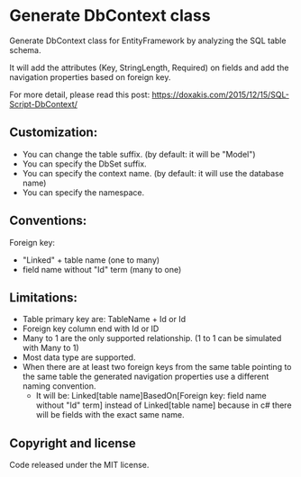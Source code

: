 # Generate DbContext class
Generate DbContext class for EntityFramework by analyzing the SQL table schema.

It will add the attributes (Key, StringLength, Required) on fields and add the navigation properties based on foreign key.

For more detail, please read this post: https://doxakis.com/2015/12/15/SQL-Script-DbContext/

## Customization:
- You can change the table suffix. (by default: it will be "Model")
- You can specify the DbSet suffix.
- You can specify the context name. (by default: it will use the database name)
- You can specify the namespace.

## Conventions:
Foreign key:
- "Linked" + table name (one to many)
- field name without "Id" term (many to one)

## Limitations:
- Table primary key are: TableName + Id or Id
- Foreign key column end with Id or ID
- Many to 1 are the only supported relationship. (1 to 1 can be simulated with Many to 1)
- Most data type are supported.
- When there are at least two foreign keys from the same table pointing to the same table the generated navigation properties use a different naming convention.
	- It will be: Linked[table name]BasedOn[Foreign key: field name without "Id" term] instead of Linked[table name] because in c# there will be fields with the exact same name.

## Copyright and license
Code released under the MIT license.
